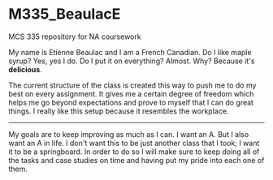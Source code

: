 # M335_BeaulacE
MCS 335 repository for NA coursework

My name is Etienne Beaulac and I am a French Canadian. Do I like maple syrup? Yes, yes I do. Do I put it on everything? Almost. Why? Because it's __delicious__.

The current structure of the class is created this way to push me to do my best on every assignment. It gives me a certain degree of freedom which helps me go beyond expectations and prove to myself that I can do great things. 
I really like this setup because it resembles the workplace. 

-----------
My goals are to keep improving as much as I can. I want an A. But I also want an A in life. I don't want this to be just another class that I took; I want it to be a springboard.
In order to do so I will make sure to keep doing all of the tasks and case studies on time and having put my pride into each one of them.
